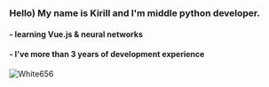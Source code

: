 ### Hello) My name is Kirill and I'm middle python developer.
#### - learning Vue.js & neural networks
#### - I've more than 3 years of development experience
<p align="left"><img src="https://github-readme-stats.vercel.app/api?username=White656&show_icons=true&theme=tokyonight" alt="White656"/></p>

<!-- 
### Languages
<p align="left"><img src="https://github-readme-stats.vercel.app/api/top-langs/?username=White656&show_icons=true&theme=tokyonight" alt="White656"/></p>
 -->
